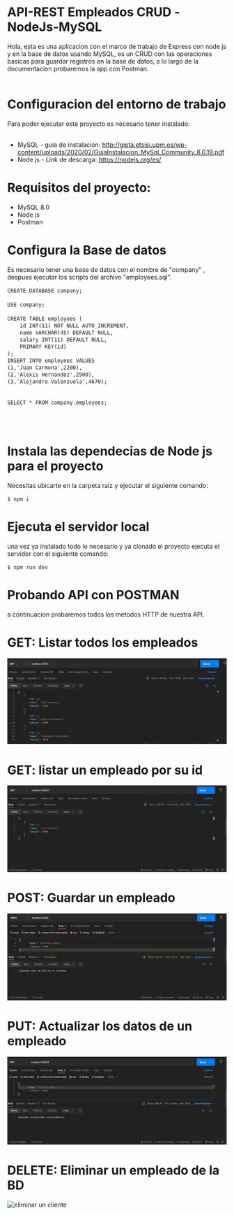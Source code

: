 # API-REST Empleados CRUD -NodeJs-MySQL
Hola, esta es una aplicacion con el marco de trabajo de Express con node js y en la base de datos usando MySQL, es un CRUD con las operaciones basicas para guardar registros en la base de datos, a lo largo de la documentacion probaremos la app con Postman.
<br>
<br>

# Configuracion del entorno de trabajo
Para poder ejecutar este proyecto es necesario tener instalado:<br><br>
- MySQL - guia de instalacion: http://gieta.etsisi.upm.es/wp-content/uploads/2020/02/GuiaInstalacion_MySql_Community_8.0.19.pdf <br>
- Node js - Link de descarga: https://nodejs.org/es/ <br>
# Requisitos del proyecto: <br>
- MySQL 8.0 <br>
- Node js <br>
- Postman <br>
# Configura la Base de datos
Es necesario tener una base de datos con el nombre de "company" , despues ejecutar los scripts del archivo "employees.sql".
```
CREATE DATABASE company;

USE company;

CREATE TABLE employees (
	id INT(11) NOT NULL AUTO_INCREMENT,
    name VARCHAR(45) DEFAULT NULL,
    salary INT(11) DEFAULT NULL,
    PRIMARY KEY(id)
);
INSERT INTO employees VALUES 
(1,'Juan Carmona',2200),
(2,'Alexis Hernandez',2500),
(3,'Alejandro Valenzuela',4670);


SELECT * FROM company.employees;

```
<br><br>

# Instala las dependecias de Node js para el proyecto
Necesitas ubicarte en la carpeta raiz y ejecutar el siguiente comando:
```
$ npm i

```
# Ejecuta el servidor local
una vez ya instalado todo lo necesario y ya clonado el proyecto ejecuta el servidor con el siguiente comando:
```
$ npm run dev
```

# Probando API con POSTMAN
a continuacion probaremos todos los metodos HTTP de nuestra API.

# GET: Listar todos los empleados
![Listar todos los empleados](https://github.com/Carranza12/Api-restful-node-MySQL/blob/master/photos%20github/get%20employees.PNG)

# GET: listar un empleado por su id
![Listar un cliente](https://github.com/Carranza12/Api-restful-node-MySQL/blob/master/photos%20github/get%20employee.PNG)
# POST: Guardar un empleado
![guardar un empleado](https://github.com/Carranza12/Api-restful-node-MySQL/blob/master/photos%20github/post%20employee.PNG)
# PUT: Actualizar los datos de un empleado
![actualizar un cliente](https://github.com/Carranza12/Api-restful-node-MySQL/blob/master/photos%20github/put%20employee.PNG)
# DELETE: Eliminar un empleado de la BD
![eliminar un cliente](https://github.com/Carranza12/Api-restful-node-MySQL/tree/master/photos%20github)
